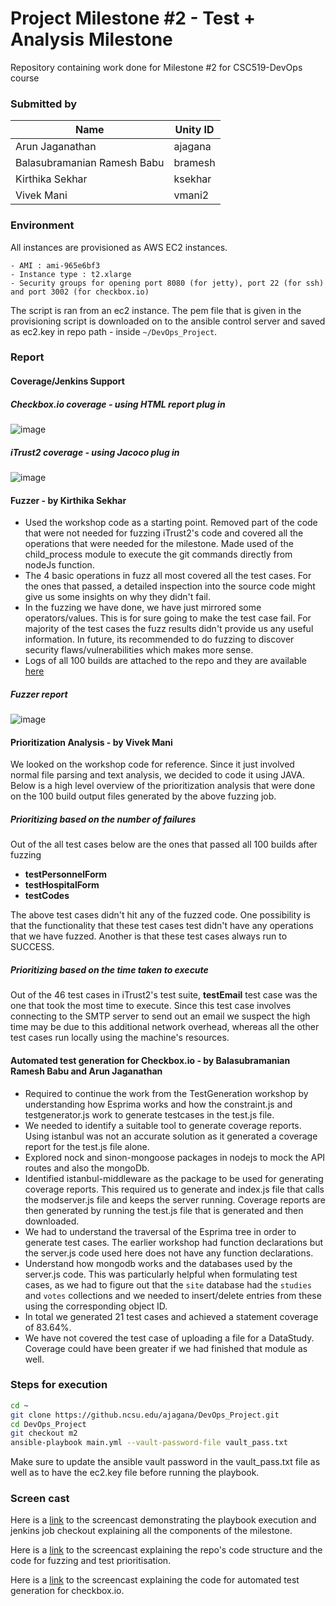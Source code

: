 # Project Milestone #2 - Test + Analysis Milestone

Repository containing work done for Milestone #2 for CSC519-DevOps course

### Submitted by
Name  | Unity ID
------------- | -------------
Arun Jaganathan | ajagana
Balasubramanian Ramesh Babu | bramesh
Kirthika Sekhar | ksekhar
Vivek Mani | vmani2


### Environment

All instances are provisioned as AWS EC2 instances.

    - AMI : ami-965e6bf3
    - Instance type : t2.xlarge
    - Security groups for opening port 8080 (for jetty), port 22 (for ssh) and port 3002 (for checkbox.io)

The script is ran from an ec2 instance. The pem file that is given in the provisioning script is downloaded on to the ansible control server and saved as ec2.key in repo path - inside `~/DevOps_Project`.

### Report

#### Coverage/Jenkins Support

##### Checkbox.io coverage - using HTML report plug in

![image](https://media.github.ncsu.edu/user/5810/files/ea4691e8-2e0f-11e8-952c-b4630f70dc1c)

##### iTrust2 coverage - using Jacoco plug in

![image](https://media.github.ncsu.edu/user/5810/files/077f5326-2e10-11e8-856a-a748fcc29b20) 

#### Fuzzer - by Kirthika Sekhar

- Used the workshop code as a starting point. Removed part of the code that were not needed for fuzzing iTrust2's code and covered all the operations that were needed for the milestone. Made used of the child_process module to execute the git commands directly from nodeJs function. 
- The 4 basic operations in fuzz all most covered all the test cases. For the ones that passed, a detailed inspection into the source code might give us some insights on why they didn't fail.
- In the fuzzing we have done, we have just mirrored some operators/values. This is for sure going to make the test case fail. For majority of the test cases the fuzz results didn't provide us any useful information. In future, its recommended to do fuzzing to discover security flaws/vulnerabilities which makes more sense. 
- Logs of all 100 builds are attached to the repo and they are available [here](https://github.ncsu.edu/ajagana/DevOps_Project/tree/m2/builds)

##### Fuzzer report

![image](https://media.github.ncsu.edu/user/5810/files/b324ff6a-2e0f-11e8-9041-d496d5a5d4c7)

#### Prioritization  Analysis - by Vivek Mani
We looked on the workshop code for reference. Since it just involved normal file parsing and text analysis, we decided to code it using JAVA. Below is a high level overview of the prioritization analysis that were done on the 100 build output files generated by the above fuzzing job.

##### Prioritizing based on the number of failures

Out of the all test cases below are the ones that passed all 100 builds after fuzzing
- **testPersonnelForm**
- **testHospitalForm**
- **testCodes**

The above test cases didn't hit any of the fuzzed code. One possibility is that the functionality that these test cases test didn't have any operations that we have fuzzed. Another is that these test cases always run to SUCCESS. 

##### Prioritizing based on the time taken to execute

Out of the 46 test cases in iTrust2's test suite, **testEmail** test case was the one that took the most time to execute. Since this test case involves connecting to the SMTP server to send out an email we suspect the high time may be due to this additional network overhead, whereas all the other test cases run locally using the machine's resources.

#### Automated test generation for Checkbox.io - by Balasubramanian Ramesh Babu and Arun Jaganathan

- Required to continue the work from the TestGeneration workshop by understanding how Esprima works and how the constraint.js and 
testgenerator.js work to generate testcases in the test.js file.
- We needed to identify a suitable tool to generate coverage reports. Using istanbul was not an accurate solution as it generated a 
coverage report for the test.js file alone.
- Explored nock and sinon-mongoose packages in nodejs to mock the API routes and also the mongoDb.
- Identified istanbul-middleware as the package to be used for generating coverage reports. This required us to generate and index.js 
file that calls the modserver.js file and keeps the server running. Coverage reports are then generated by running the test.js file that is generated and then downloaded.
- We had to understand the traversal of the Esprima tree in order to generate test cases. The earlier workshop had function declarations but the server.js code used here does not have any function declarations. 
- Understand how mongodb works and the databases used by the server.js code. This was particularly helpful when formulating test cases, as we had to figure out that the `site` database had the `studies` and `votes` collections and we needed to insert/delete entries from these using the corresponding object ID.
- In total we generated 21 test cases and achieved a statement coverage of 83.64%.
- We have not covered the test case of uploading a file for a DataStudy. Coverage could have been greater if we had finished that module as well.

### Steps for execution
 
```bash
cd ~
git clone https://github.ncsu.edu/ajagana/DevOps_Project.git
cd DevOps_Project
git checkout m2
ansible-playbook main.yml --vault-password-file vault_pass.txt
```

Make sure to update the ansible vault password in the vault_pass.txt file as well as to have the ec2.key file before running the playbook.

### Screen cast

Here is a [link](https://youtu.be/f0hyI2p2_3U) to the screencast demonstrating the playbook execution and jenkins job checkout explaining all the components of the milestone.

Here is a [link](https://youtu.be/JrO6CpTir0g) to the screencast explaining the repo's code structure and the code for fuzzing and test prioritisation.

Here is a [link](https://youtu.be/0aKbK-gEDmo) to the screencast explaining the code for automated test generation for checkbox.io.
